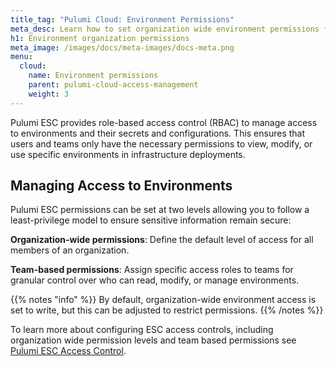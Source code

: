 ```yaml
---
title_tag: "Pulumi Cloud: Environment Permissions"
meta_desc: Learn how to set organization wide environment permissions for the Pulumi Cloud.
h1: Environment organization permissions
meta_image: /images/docs/meta-images/docs-meta.png
menu:
  cloud:
    name: Environment permissions
    parent: pulumi-cloud-access-management
    weight: 3
---
```


Pulumi ESC provides role-based access control (RBAC) to manage access to environments and their secrets and configurations. This ensures that users and teams only have the necessary permissions to view, modify, or use specific environments in infrastructure deployments.

## Managing Access to Environments

Pulumi ESC permissions can be set at two levels allowing you to follow a least-privilege model to ensure sensitive information remain secure:

**Organization-wide permissions**: Define the default level of access for all members of an organization.

**Team-based permissions**: Assign specific access roles to teams for granular control over who can read, modify, or manage environments.

{{% notes "info" %}}
By default, organization-wide environment access is set to write, but this can be adjusted to restrict permissions.
{{% /notes %}}

To learn more about configuring ESC access controls, including organization wide permission levels and team based permissions see [Pulumi ESC Access Control](/docs/esc/environments/access-management/access-control/).